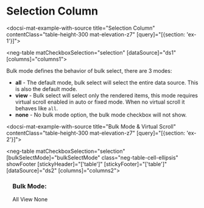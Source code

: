 # Selection Column

<docsi-mat-example-with-source title="Selection Column" contentClass="table-height-300 mat-elevation-z7" [query]="[{section: 'ex-1'}]">
  <!--@neg-example:ex-1-->
  <neg-table matCheckboxSelection="selection" [dataSource]="ds1" [columns]="columns1"></neg-table>
  <!--@neg-example:ex-1-->
</docsi-mat-example-with-source>

Bulk mode defines the behavior of bulk select, there are 3 modes:

- **all** - The default mode, bulk select will select the entire data source. This is also the default mode.
- **view** - Bulk select will select only the rendered items, this mode requires virtual scroll enabled in auto or fixed mode. When no virtual scroll it behaves like `all`.
- **none** - No bulk mode option, the bulk mode checkbox will not show.

<docsi-mat-example-with-source title="Bulk Mode & Virtual Scroll" contentClass="table-height-300 mat-elevation-z7" [query]="[{section: 'ex-2'}]">
  <!--@neg-example:ex-2-->
  <neg-table matCheckboxSelection="selection" [bulkSelectMode]="bulkSelectMode"
            class="neg-table-cell-ellipsis" showFooter [stickyHeader]="['table']" [stickyFooter]="['table']" [dataSource]="ds2" [columns]="columns2"></neg-table>
  <div fxLayout="row" fxLayoutAlign="start center" fxLayoutGap="16px" style="margin: 8px 16px">
    <h3>Bulk Mode: </h3>
    <mat-button-toggle-group>
      <mat-button-toggle value="all" [checked]="bulkSelectMode === 'all'" (change)="bulkSelectMode = 'all'">All</mat-button-toggle>
      <mat-button-toggle value="view" [checked]="bulkSelectMode === 'view'" (change)="bulkSelectMode = 'view'">View</mat-button-toggle>
      <mat-button-toggle value="none" [checked]="bulkSelectMode === 'none'" (change)="bulkSelectMode = 'none'">None</mat-button-toggle>
    </mat-button-toggle-group>
  </div>
  <!--@neg-example:ex-2-->
</docsi-mat-example-with-source>

